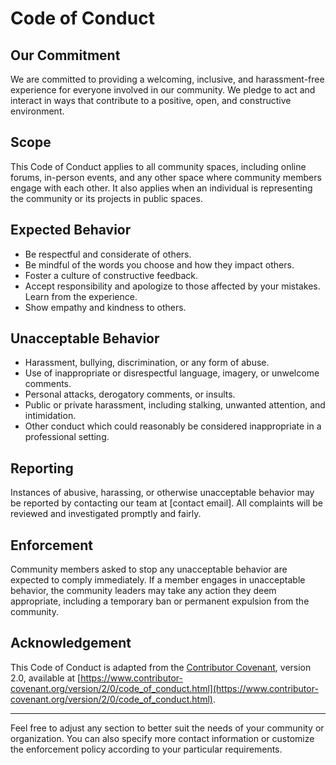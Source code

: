 # Code of Conduct

## Our Commitment
We are committed to providing a welcoming, inclusive, and harassment-free experience for everyone involved in our community. We pledge to act and interact in ways that contribute to a positive, open, and constructive environment.

## Scope
This Code of Conduct applies to all community spaces, including online forums, in-person events, and any other space where community members engage with each other. It also applies when an individual is representing the community or its projects in public spaces.

## Expected Behavior
- Be respectful and considerate of others.
- Be mindful of the words you choose and how they impact others.
- Foster a culture of constructive feedback.
- Accept responsibility and apologize to those affected by your mistakes. Learn from the experience.
- Show empathy and kindness to others.

## Unacceptable Behavior
- Harassment, bullying, discrimination, or any form of abuse.
- Use of inappropriate or disrespectful language, imagery, or unwelcome comments.
- Personal attacks, derogatory comments, or insults.
- Public or private harassment, including stalking, unwanted attention, and intimidation.
- Other conduct which could reasonably be considered inappropriate in a professional setting.

## Reporting
Instances of abusive, harassing, or otherwise unacceptable behavior may be reported by contacting our team at [contact email]. All complaints will be reviewed and investigated promptly and fairly.

## Enforcement
Community members asked to stop any unacceptable behavior are expected to comply immediately. If a member engages in unacceptable behavior, the community leaders may take any action they deem appropriate, including a temporary ban or permanent expulsion from the community.

## Acknowledgement
This Code of Conduct is adapted from the [Contributor Covenant](https://www.contributor-covenant.org), version 2.0, available at [https://www.contributor-covenant.org/version/2/0/code_of_conduct.html](https://www.contributor-covenant.org/version/2/0/code_of_conduct.html).

---

Feel free to adjust any section to better suit the needs of your community or organization. You can also specify more contact information or customize the enforcement policy according to your particular requirements.
